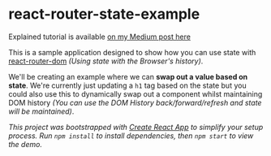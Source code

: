 
# react-router-state-example  
  
Explained tutorial is available [on my Medium post here](https://medium.com/@harryjamesuk/react-state-with-browser-history-223117f6ac61)  

This is a sample application designed to show how you can use state with [react-router-dom](https://github.com/ReactTraining/react-router/tree/master/packages/react-router-dom) *(Using state with the Browser's history)*.
  
We'll be creating an example where we can **swap out a value based on state**. We're currently just updating a `h1` tag based on the state but you could also use this to dynamically swap out a component whilst maintaining DOM history *(You can use the DOM History back/forward/refresh and state will be maintained)*.

_This project was bootstrapped with [Create React App](https://github.com/facebook/create-react-app) to simplify your setup process. Run `npm install` to install dependencies, then `npm start` to view the demo._
